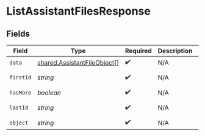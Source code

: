 # ListAssistantFilesResponse


## Fields

| Field                                                                      | Type                                                                       | Required                                                                   | Description                                                                | Example                                                                    |
| -------------------------------------------------------------------------- | -------------------------------------------------------------------------- | -------------------------------------------------------------------------- | -------------------------------------------------------------------------- | -------------------------------------------------------------------------- |
| `data`                                                                     | [shared.AssistantFileObject](../../models/shared/assistantfileobject.md)[] | :heavy_check_mark:                                                         | N/A                                                                        |                                                                            |
| `firstId`                                                                  | *string*                                                                   | :heavy_check_mark:                                                         | N/A                                                                        | file-hLBK7PXBv5Lr2NQT7KLY0ag1                                              |
| `hasMore`                                                                  | *boolean*                                                                  | :heavy_check_mark:                                                         | N/A                                                                        | false                                                                      |
| `lastId`                                                                   | *string*                                                                   | :heavy_check_mark:                                                         | N/A                                                                        | file-QLoItBbqwyAJEzlTy4y9kOMM                                              |
| `object`                                                                   | *string*                                                                   | :heavy_check_mark:                                                         | N/A                                                                        | list                                                                       |